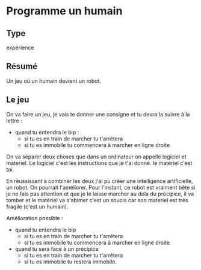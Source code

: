 Programme un humain
===================

Type
----

expérience

Résumé
-------

Un jeu où un humain devient un robot.

Le jeu
-------

On va faire un jeu, je vais te donner une consigne et tu devra la suivre à la lettre :

-  quand tu entendra le bip :
   -  si tu es en train de marcher tu t'arrêtera
   -  si tu es immobile tu commencera à marcher en ligne droite

On va séparer deux choses que dans un ordinateur on appelle logiciel et materiel. Le logiciel c'est les instructions que je t'ai donné. le matériel c'est toi.

En réussissant à combiner les deux j'ai pu créer une intelligence artificielle, un robot. On pourrait l'améliorer. Pour l'instant, ce robot est vraiment bête si je ne fais pas attention et que je le laisse marcher au dela du précipice, il va tomber et le matériel va s'abimer c'est un soucis car son materiel est très fragile (c'est un humain).

Amélioration possible :

-  quand tu entendra le bip
   -  si tu es en train de marcher tu t'arrêtera
   -  si tu es immobile tu commencera à marcher en ligne droite
-  quand tu sera face à un précipice
   -  si tu es en train de marcher tu t'arrêtera
   -  si tu es immobile tu restera immobile.
